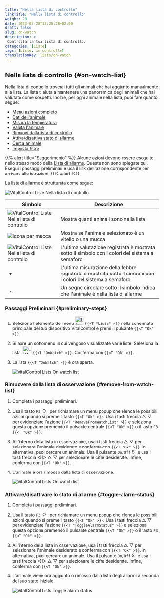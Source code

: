 ```yaml
---
title: "Nella lista di controllo"
linkTitle: "Nella lista di controllo"
weight: 20
date: 2023-07-28T13:25:28+02:00
draft: false
slug: on-watch
description: >
 Controlla la tua lista di controllo.
categories: [Liste]
tags: [Liste, in controllo]
translationKey: lists/on-watch
---
```

## Nella lista di controllo {#on-watch-list}

Nella lista di controllo troverai tutti gli animali che hai aggiunto manualmente alla lista. La lista ti aiuta a mantenere una panoramica degli animali che hai valutato come sospetti. Inoltre, per ogni animale nella lista, puoi fare quanto segue:

- [Menu azioni completo](../alarm/#full-action-menu)
- [Dati dell'animale](../alarm/#animal-data)
- [Misura la temperatura](../alarm/#take-temperature)
- [Valuta l'animale](../alarm/#rate-animal)
- [Rimuovi dalla lista di controllo](#remove-from-watch-list)
- [Attiva/disattiva stato di allarme](#toggle-alarm-status)
- [Cerca animale](../alarm/#search-animal)
- [Imposta filtro](../alarm/#set-filter)

{{% alert title="Suggerimento" %}}
Alcune azioni devono essere eseguite nello stesso modo della [Lista di allarme](../alarm). Queste non sono spiegate qui. Esegui i passaggi preliminari e usa il link dell'azione corrispondente per arrivare alle istruzioni.
{{% /alert %}}

La lista di allarme è strutturata come segue:

   ![VitalControl Liste Nella lista di controllo](../images/onwatchstructure.png "Struttura della lista di controllo")

|Simbolo   | Descrizione
|---------|-----
| ![VitalControl Liste Nella lista di controllo](../images/kopf.png "Contatore dimensione mandria") | Mostra quanti animali sono nella lista
| ![Icona per mucca](../images/kopf2.png "Testa di mucca") | Mostra se l'animale selezionato è un vitello o una mucca
| ![VitalControl Liste Nella lista di controllo](../images/auge.png "Valutazione") | L'ultima valutazione registrata è mostrata sotto il simbolo con i colori del sistema a semaforo
| &nbsp;<img src="/icons/actions/temperature.svg" width="12" align="bottom" alt="Temperatura corporea" title="Temperatura corporea" /> | L'ultima misurazione della febbre registrata è mostrata sotto il simbolo con i colori del sistema a semaforo
| &nbsp;&nbsp;<img src="/icons/header/alarm.svg" width="8" align="bottom" alt="Visualizza animale in allarme" title="Animale in allarme" /> | Un segno circolare sotto il simbolo indica che l'animale è nella lista di allarme

### Passaggi Preliminari {#preliminary-steps}

1. Seleziona l'elemento del menu <img src="/icons/main/lists.svg" width="28" align="bottom" alt="Lists" /> `{{<T "Lists" >}}` nella schermata principale del tuo dispositivo VitalControl e premi il pulsante `{{<T "Ok" >}}`.

2. Si apre un sottomenu in cui vengono visualizzate varie liste. Seleziona la lista &nbsp;<img src="/icons/lists/onwatch.svg" width="28" align="bottom" alt="List 'On watch'" /> `{{<T "OnWatch" >}}`. Conferma con `{{<T "Ok" >}}`.

3. La lista `{{<T "OnWatch" >}}` è ora aperta.

   ![VitalControl Lists On watch list](../images/firststeps2.png "Preliminary Steps")

### Rimuovere dalla lista di osservazione {#remove-from-watch-list}

1. Completa i passaggi preliminari.

2. Usa il tasto `F3` &nbsp;<img src="/icons/footer/open-popup.svg" width="15" align="bottom" alt="Open popup" />&nbsp; per richiamare un menu popup che elenca le possibili azioni quando si preme il tasto `{{<T "Ok" >}}`. Usa i tasti freccia △ ▽ per evidenziare l'azione `{{<T "RemoveFromWatchList" >}}` e seleziona questa opzione premendo il pulsante centrale `{{<T "Ok" >}}` o il tasto `F3` `{{<T "Ok" >}}`.

3. All'interno della lista in osservazione, usa i tasti freccia △ ▽ per selezionare l'animale desiderato e conferma con `{{<T "Ok" >}}`. In alternativa, puoi cercare un animale. Usa il pulsante `On/Off` <img src="/icons/footer/search.svg" width="15" align="bottom" alt="Search" /> e usa i tasti freccia ◁ ▷ △ ▽ per selezionare le cifre desiderate. Infine, conferma con `{{<T "Ok" >}}`.

4. L'animale è ora rimosso dalla lista di osservazione.

   ![VitalControl Lists On watch list](../images/remove.png "Remove from watch list")

### Attivare/disattivare lo stato di allarme {#toggle-alarm-status}

1. Completa i passaggi preliminari.

2. Usa il tasto `F3` &nbsp;<img src="/icons/footer/open-popup.svg" width="15" align="bottom" alt="Open popup" />&nbsp; per richiamare un menu popup che elenca le possibili azioni quando si preme il tasto `{{<T "Ok" >}}`. Usa i tasti freccia △ ▽ per evidenziare l'azione `{{<T "ToggleAlarmStatus" >}}` e seleziona questa opzione premendo il pulsante centrale `{{<T "Ok" >}}` o il tasto `F3` `{{<T "Ok" >}}`.

3. All'interno della lista in osservazione, usa i tasti freccia △ ▽ per selezionare l'animale desiderato e conferma con `{{<T "Ok" >}}`. In alternativa, puoi cercare un animale. Usa il pulsante `On/Off` <img src="/icons/footer/search.svg" width="15" align="bottom" alt="Search" /> e usa i tasti freccia ◁ ▷ △ ▽ per selezionare le cifre desiderate. Infine, conferma con `{{<T "Ok" >}}`.


4. L'animale viene ora aggiunto o rimosso dalla lista degli allarmi a seconda del suo stato iniziale.

   ![VitalControl Lists Toggle alarm status](../images/alarmstatus.png "Toggle alarm status")
